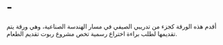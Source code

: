 # -
أقدم هذه الورقة كجزء من تدريبي الصيفي في مسار الهندسة الصناعية، وهي ورقة يتم تقديمها لطلب براءة اختراع رسمية تخص مشروع ربوت تقديم الطعام. 
